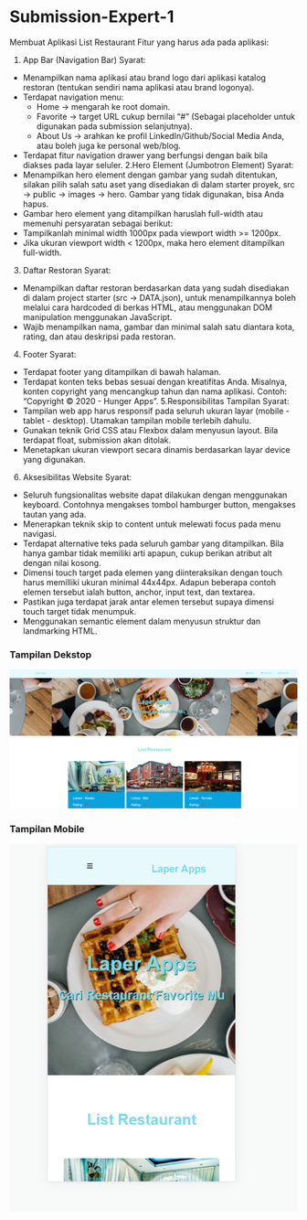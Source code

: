# Submission-Expert-1
Membuat Aplikasi List Restaurant 
Fitur yang harus ada pada aplikasi: 

1. App Bar (Navigation Bar)
Syarat:
* Menampilkan nama aplikasi atau brand logo dari aplikasi katalog restoran (tentukan sendiri nama aplikasi atau brand logonya).
* Terdapat navigation menu:
  - Home → mengarah ke root domain.
  - Favorite → target URL cukup bernilai “#” (Sebagai placeholder untuk digunakan pada submission selanjutnya).
  - About Us → arahkan ke profil LinkedIn/Github/Social Media Anda, atau boleh juga ke personal web/blog.
* Terdapat fitur navigation drawer yang berfungsi dengan baik bila diakses pada layar seluler.
2.Hero Element (Jumbotron Element)
Syarat:
* Menampilkan hero element dengan gambar yang sudah ditentukan, silakan pilih salah satu aset yang disediakan di dalam starter proyek, src → public → images → hero. Gambar yang tidak digunakan, bisa Anda hapus.
* Gambar hero element yang ditampilkan haruslah full-width atau memenuhi persyaratan sebagai berikut: 
* Tampilkanlah minimal width 1000px pada  viewport width >= 1200px.
* Jika ukuran viewport width < 1200px, maka hero element ditampilkan full-width.
3. Daftar Restoran
Syarat:
* Menampilkan daftar restoran berdasarkan data yang sudah disediakan di dalam project starter (src → DATA.json), untuk menampilkannya boleh melalui cara hardcoded di berkas HTML, atau menggunakan DOM manipulation menggunakan JavaScript.
* Wajib menampilkan nama, gambar dan minimal salah satu diantara kota, rating, dan atau deskripsi pada restoran.
4. Footer
Syarat:
* Terdapat footer yang ditampilkan di bawah halaman.
* Terdapat konten teks bebas sesuai dengan kreatifitas Anda. Misalnya, konten copyright yang mencangkup tahun dan nama aplikasi. Contoh: “Copyright © 2020 - Hunger Apps”.
5.Responsibilitas Tampilan
Syarat:
* Tampilan web app harus responsif pada seluruh ukuran layar (mobile - tablet - desktop). Utamakan tampilan mobile terlebih dahulu.
* Gunakan teknik Grid CSS atau Flexbox dalam menyusun layout. Bila terdapat float, submission akan ditolak.
* Menetapkan ukuran viewport secara dinamis berdasarkan layar device yang digunakan.
6. Aksesibilitas Website
Syarat:
* Seluruh fungsionalitas website dapat dilakukan dengan menggunakan keyboard. Contohnya mengakses tombol hamburger button, mengakses tautan yang ada.
* Menerapkan teknik skip to content untuk melewati focus pada menu navigasi.
* Terdapat alternative teks pada seluruh gambar yang ditampilkan. Bila hanya gambar tidak memiliki arti apapun, cukup berikan atribut alt dengan nilai kosong. 
* Dimensi touch target pada elemen yang diinteraksikan dengan touch harus memilliki ukuran minimal 44x44px. Adapun beberapa contoh elemen tersebut ialah button, anchor, input text, dan textarea.
* Pastikan juga terdapat jarak antar elemen tersebut supaya dimensi touch target tidak menumpuk.
* Menggunakan semantic element dalam menyusun struktur dan landmarking HTML.

### Tampilan Dekstop
![Tampilan dekstop](https://github.com/anriansihotang/Submission-Expert-1/blob/main/tampilan%20dekstop.png)

### Tampilan Mobile
![Tampilan Mobile](https://github.com/anriansihotang/Submission-Expert-1/blob/main/tampila%20mobile.png)
